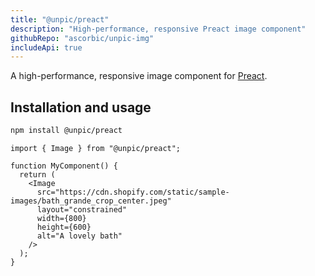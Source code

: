 ```yaml
---
title: "@unpic/preact"
description: "High-performance, responsive Preact image component"
githubRepo: "ascorbic/unpic-img"
includeApi: true
---
```


A high-performance, responsive image component for
[Preact](https://preactjs.com/).

## Installation and usage

```bash
npm install @unpic/preact
```

```tsx
import { Image } from "@unpic/preact";

function MyComponent() {
  return (
    <Image
      src="https://cdn.shopify.com/static/sample-images/bath_grande_crop_center.jpeg"
      layout="constrained"
      width={800}
      height={600}
      alt="A lovely bath"
    />
  );
}
```
